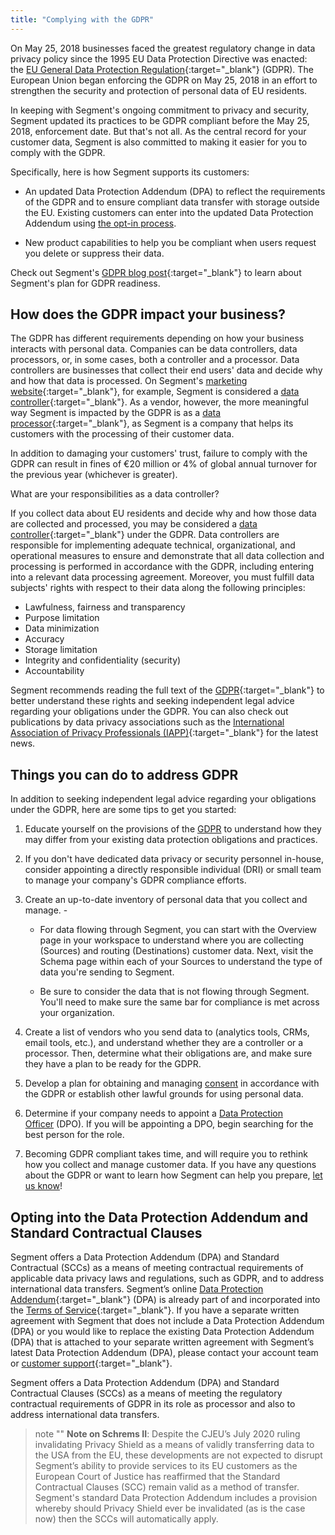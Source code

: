 ```yaml
---
title: "Complying with the GDPR"
---
```


On May 25, 2018 businesses faced the greatest regulatory change in data privacy policy since the 1995 EU Data Protection Directive was enacted: the [EU General Data Protection Regulation](https://ec.europa.eu/info/law/law-topic/data-protection_en){:target="_blank"} (GDPR). The European Union began enforcing the GDPR on May 25, 2018 in an effort to strengthen the security and protection of personal data of EU residents.

In keeping with Segment's ongoing commitment to privacy and security, Segment updated its practices to be GDPR compliant before the May 25, 2018, enforcement date. But that's not all. As the central record for your customer data, Segment is also committed to making it easier for you to comply with the GDPR.

Specifically, here is how Segment supports its customers:

*   An updated Data Protection Addendum (DPA) to reflect the requirements of the GDPR and to ensure compliant data transfer with storage outside the EU. Existing customers can enter into the updated Data Protection Addendum using [the opt-in process](#opting-into-the-data-protection-addendum-and-standard-contractual-clauses).

*   New product capabilities to help you be compliant when users request you delete or suppress their data.


Check out Segment's [GDPR blog post](https://segment.com/blog/segment-and-the-gdpr){:target="_blank"} to learn about Segment's plan for GDPR readiness.

## How does the GDPR impact your business?

The GDPR has different requirements depending on how your business interacts with personal data. Companies can be data controllers, data processors, or, in some cases, both a controller and a processor. Data controllers are businesses that collect their end users' data and decide why and how that data is processed. On Segment's [marketing website](https://segment.com/){:target="_blank"}, for example, Segment is considered a [data controller](https://gdpr-info.eu/art-24-gdpr/){:target="_blank"}. As a vendor, however, the more meaningful way Segment is impacted by the GDPR is as a [data processor](https://gdpr-info.eu/art-28-gdpr/){:target="_blank"}, as Segment is a company that helps its customers with the processing of their customer data.

In addition to damaging your customers' trust, failure to comply with the GDPR can result in fines of €20 million or 4% of global annual turnover for the previous year (whichever is greater).

What are your responsibilities as a data controller?

If you collect data about EU residents and decide why and how those data are collected and processed, you may be considered a [data controller](https://gdpr-info.eu/art-24-gdpr/){:target="_blank"} under the GDPR. Data controllers are responsible for implementing adequate technical, organizational, and operational measures to ensure and demonstrate that all data collection and processing is performed in accordance with the GDPR, including entering into a relevant data processing agreement. Moreover, you must fulfill data subjects' rights with respect to their data along the following principles:

- Lawfulness, fairness and transparency
- Purpose limitation
- Data minimization
- Accuracy
- Storage limitation
- Integrity and confidentiality (security)
- Accountability

Segment recommends reading the full text of the [GDPR](https://gdpr-info.eu/){:target="_blank"} to better understand these rights and seeking independent legal advice regarding your obligations under the GDPR. You can also check out publications by data privacy associations such as the [International Association of Privacy Professionals (IAPP)](https://iapp.org/){:target="_blank"} for the latest news. 

## Things you can do to address GDPR

In addition to seeking independent legal advice regarding your obligations under the GDPR, here are some tips to get you started:

1.  Educate yourself on the provisions of the [GDPR](https://gdpr-info.eu/) to understand how they may differ from your existing data protection obligations and practices.

2.  If you don't have dedicated data privacy or security personnel in-house, consider appointing a directly responsible individual (DRI) or small team to manage your company's GDPR compliance efforts.

3.  Create an up-to-date inventory of personal data that you collect and manage. -

    *   For data flowing through Segment, you can start with the Overview page in your workspace to understand where you are collecting (Sources) and routing (Destinations) customer data. Next, visit the Schema page within each of your Sources to understand the type of data you're sending to Segment.

    *   Be sure to consider the data that is not flowing through Segment. You'll need to make sure the same bar for compliance is met across your organization.

4.  Create a list of vendors who you send data to (analytics tools, CRMs, email tools, etc.), and understand whether they are a controller or a processor. Then, determine what their obligations are, and make sure they have a plan to be ready for the GDPR.

5.  Develop a plan for obtaining and managing [consent](https://gdpr-info.eu/art-7-gdpr/) in accordance with the GDPR or establish other lawful grounds for using personal data.

6.  Determine if your company needs to appoint a [Data Protection Officer](https://gdpr-info.eu/art-37-gdpr/) (DPO). If you will be appointing a DPO, begin searching for the best person for the role.

7.  Becoming GDPR compliant takes time, and will require you to rethink how you collect and manage customer data. If you have any questions about the GDPR or want to learn how Segment can help you prepare, [let us know](https://segment.com/contact/sales)!

## Opting into the Data Protection Addendum and Standard Contractual Clauses

Segment offers a Data Protection Addendum (DPA) and Standard Contractual (SCCs) as a means of meeting contractual requirements of applicable data privacy laws and regulations, such as GDPR, and to address international data transfers. Segment’s online [Data Protection Addendum](https://www.twilio.com/legal/data-protection-addendum){:target="_blank"} (DPA) is already part of and incorporated into the [Terms of Service](https://www.twilio.com/legal/tos){:target="_blank"}. If you have a separate written agreement with Segment that does not include a Data Protection Addendum (DPA) or you would like to replace the existing Data Protection Addendum (DPA) that is attached to your separate written agreement with Segment’s latest Data Protection Addendum (DPA), please contact your account team or [customer support](https://segment.com/help/contact/){:target="_blank"}. 

Segment offers a Data Protection Addendum (DPA) and Standard Contractual Clauses (SCCs) as a means of meeting the regulatory contractual requirements of GDPR in its role as processor and also to address international data transfers. 

> note ""
> **Note on Schrems II**: Despite the CJEU’s July 2020 ruling invalidating Privacy Shield as a means of validly transferring data to the USA from the EU, these developments are not expected to disrupt Segment’s ability to provide services to its EU customers as the European Court of Justice has reaffirmed that the Standard Contractual Clauses (SCC) remain valid as a method of transfer. Segment's standard Data Protection Addendum includes a provision whereby should Privacy Shield ever be invalidated (as is the case now) then the SCCs will automatically apply.
